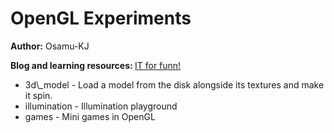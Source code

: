 
# OpenGL Experiments

<b>Author:</b> Osamu-KJ

<b>Blog and learning resources: </b> <a href="https://osamu-kj.gitbook.io/">IT for funn!</a>

<ul>
  <li>3d\_model - Load a model from the disk alongside its textures and make it spin.</li>
  <li>illumination - Illumination playground</li>
  <li>games - Mini games in OpenGL</li>
</ul>
